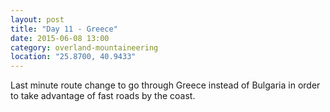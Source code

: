 ```yaml
---
layout: post
title: "Day 11 - Greece"
date: 2015-06-08 13:00
category: overland-mountaineering
location: "25.8700, 40.9433"
---
```


Last minute route change to go through Greece instead of Bulgaria in order to take advantage of fast roads by the coast.
